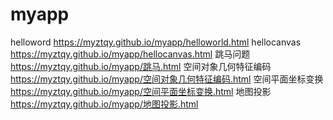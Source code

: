 # myapp
helloword https://myztqy.github.io/myapp/helloworld.html
hellocanvas https://myztqy.github.io/myapp/hellocanvas.html
跳马问题 https://myztqy.github.io/myapp/跳马.html
空间对象几何特征编码 https://myztqy.github.io/myapp/空间对象几何特征编码.html
空间平面坐标变换 https://myztqy.github.io/myapp/空间平面坐标变换.html
地图投影 https://myztqy.github.io/myapp/地图投影.html
